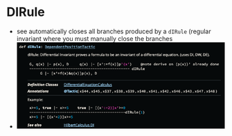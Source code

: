 # DIRule

- see automatically closes all branches produced by a `dIRule` (regular
  invariant where you must manually close the branches
- ![dIRule](../assets/DIRule.png)
